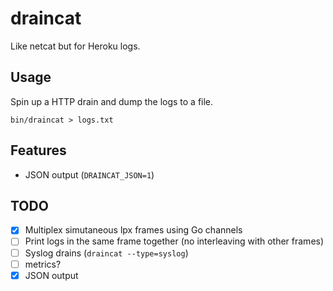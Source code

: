 # draincat

Like netcat but for Heroku logs.

## Usage

Spin up a HTTP drain and dump the logs to a file.

```
bin/draincat > logs.txt
```

## Features

* JSON output (`DRAINCAT_JSON=1`)


## TODO

- [X] Multiplex simutaneous lpx frames using Go channels
- [ ] Print logs in the same frame together (no interleaving with other frames)
- [ ] Syslog drains (`draincat --type=syslog`)
- [ ] metrics?
- [X] JSON output  
